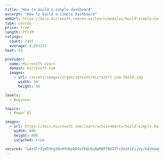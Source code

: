 ```yaml
---
title: "How to build a simple dashboard"
excerpt: "How to build a simple dashboard"
webUrl: https://docs.microsoft.com/en-us/learn/modules/build-simple-dashboard/
type: course
price: Free
length: PT31M
ratings:
  count: 2497
  average: 4.693232
heat: 55

provider:
  name: Microsoft Learn
  domain: microsoft.com
  images:
    - url: /assets/images/organizations/microsoft.com-50x50.jpg
      width: 50
      height: 50

levels:
  - Beginner

topics:
  - Power BI

images:
  - url: https://docs.microsoft.com/learn/achievements/build-simple-dashboard-social.png
    width: 800
    height: 400
    isCached: true

secured: "u4YdlrZyH5Yhg3OnHYUbpQO9sVkQLKvBpM8PYBUZZlrZezFiEsjVy/k42UaqOPuktoJlwQk1Q3J6Q0TmENXHIKge4NksKyKya6fk6Yklo4b1hnfkg7VwRkH/BiQJYdA46aPDOpYr4QFU5ejAnatLdtO+f0+VdghtakHAG4vu1+8HnsX6ygw9MyHEsvmpH4FNhpJc8eHGirV5/EikkV8hwH3o0Yk4ekCcABj0j+iRexKYcn5te/CugsKX+2pBMUO9biFM0AY3MdOsx2dpo3bxV5PIUgAuC0PAboexAwYL4ioYkYnmm0rAITSPjbuFuijWlj7kmwcvQiJDKlSnhPcVBlLm02lY1incVXQ0eNputHzhDKeeFyNNCcAsQ/vT1o2K4g4Aiv2We6LCTHYS3ZC2hcnkJuRxUB60VgmtA6PMTY4=;wc0VNHd/cgyo+rRvxzUcGA=="
---
```


